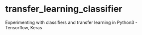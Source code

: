 # transfer_learning_classifier
Experimenting with classifiers and transfer learning in Python3 - Tensorflow, Keras
